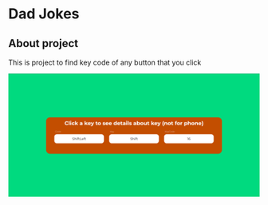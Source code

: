 # Dad Jokes

## About project

This is project to find key code of any button that you click

![Project image](./asset/images/Screenshot%202022-08-23%20131854.png "{Key code}")
